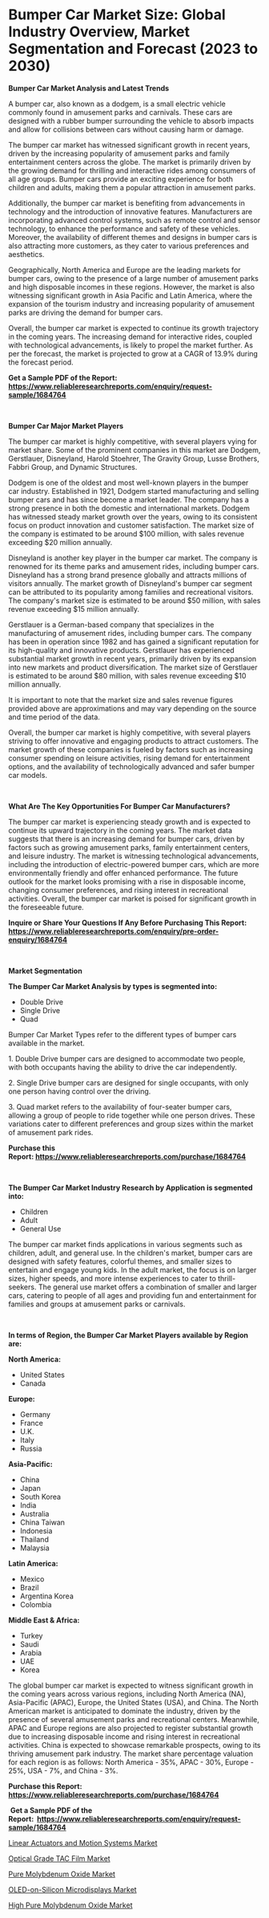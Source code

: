 <p><h1>Bumper Car Market Size: Global Industry Overview, Market Segmentation and Forecast (2023 to 2030)</h1></p><p><strong>Bumper Car Market Analysis and Latest Trends</strong></p>
<p><p>A bumper car, also known as a dodgem, is a small electric vehicle commonly found in amusement parks and carnivals. These cars are designed with a rubber bumper surrounding the vehicle to absorb impacts and allow for collisions between cars without causing harm or damage.</p><p>The bumper car market has witnessed significant growth in recent years, driven by the increasing popularity of amusement parks and family entertainment centers across the globe. The market is primarily driven by the growing demand for thrilling and interactive rides among consumers of all age groups. Bumper cars provide an exciting experience for both children and adults, making them a popular attraction in amusement parks.</p><p>Additionally, the bumper car market is benefiting from advancements in technology and the introduction of innovative features. Manufacturers are incorporating advanced control systems, such as remote control and sensor technology, to enhance the performance and safety of these vehicles. Moreover, the availability of different themes and designs in bumper cars is also attracting more customers, as they cater to various preferences and aesthetics.</p><p>Geographically, North America and Europe are the leading markets for bumper cars, owing to the presence of a large number of amusement parks and high disposable incomes in these regions. However, the market is also witnessing significant growth in Asia Pacific and Latin America, where the expansion of the tourism industry and increasing popularity of amusement parks are driving the demand for bumper cars.</p><p>Overall, the bumper car market is expected to continue its growth trajectory in the coming years. The increasing demand for interactive rides, coupled with technological advancements, is likely to propel the market further. As per the forecast, the market is projected to grow at a CAGR of 13.9% during the forecast period.</p></p>
<p><strong>Get a Sample PDF of the Report:&nbsp; <a href="https://www.reliableresearchreports.com/enquiry/request-sample/1684764">https://www.reliableresearchreports.com/enquiry/request-sample/1684764</a></strong></p>
<p>&nbsp;</p>
<p><strong>Bumper Car Major Market Players</strong></p>
<p><p>The bumper car market is highly competitive, with several players vying for market share. Some of the prominent companies in this market are Dodgem, Gerstlauer, Disneyland, Harold Stoehrer, The Gravity Group, Lusse Brothers, Fabbri Group, and Dynamic Structures.</p><p>Dodgem is one of the oldest and most well-known players in the bumper car industry. Established in 1921, Dodgem started manufacturing and selling bumper cars and has since become a market leader. The company has a strong presence in both the domestic and international markets. Dodgem has witnessed steady market growth over the years, owing to its consistent focus on product innovation and customer satisfaction. The market size of the company is estimated to be around $100 million, with sales revenue exceeding $20 million annually.</p><p>Disneyland is another key player in the bumper car market. The company is renowned for its theme parks and amusement rides, including bumper cars. Disneyland has a strong brand presence globally and attracts millions of visitors annually. The market growth of Disneyland's bumper car segment can be attributed to its popularity among families and recreational visitors. The company's market size is estimated to be around $50 million, with sales revenue exceeding $15 million annually.</p><p>Gerstlauer is a German-based company that specializes in the manufacturing of amusement rides, including bumper cars. The company has been in operation since 1982 and has gained a significant reputation for its high-quality and innovative products. Gerstlauer has experienced substantial market growth in recent years, primarily driven by its expansion into new markets and product diversification. The market size of Gerstlauer is estimated to be around $80 million, with sales revenue exceeding $10 million annually.</p><p>It is important to note that the market size and sales revenue figures provided above are approximations and may vary depending on the source and time period of the data.</p><p>Overall, the bumper car market is highly competitive, with several players striving to offer innovative and engaging products to attract customers. The market growth of these companies is fueled by factors such as increasing consumer spending on leisure activities, rising demand for entertainment options, and the availability of technologically advanced and safer bumper car models.</p></p>
<p>&nbsp;</p>
<p><strong>What Are The Key Opportunities For Bumper Car Manufacturers?</strong></p>
<p><p>The bumper car market is experiencing steady growth and is expected to continue its upward trajectory in the coming years. The market data suggests that there is an increasing demand for bumper cars, driven by factors such as growing amusement parks, family entertainment centers, and leisure industry. The market is witnessing technological advancements, including the introduction of electric-powered bumper cars, which are more environmentally friendly and offer enhanced performance. The future outlook for the market looks promising with a rise in disposable income, changing consumer preferences, and rising interest in recreational activities. Overall, the bumper car market is poised for significant growth in the foreseeable future.</p></p>
<p><strong>Inquire or Share Your Questions If Any Before Purchasing This Report: <a href="https://www.reliableresearchreports.com/enquiry/pre-order-enquiry/1684764">https://www.reliableresearchreports.com/enquiry/pre-order-enquiry/1684764</a></strong></p>
<p>&nbsp;</p>
<p><strong>Market Segmentation</strong></p>
<p><strong>The Bumper Car Market Analysis by types is segmented into:</strong></p>
<p><ul><li>Double Drive</li><li>Single Drive</li><li>Quad</li></ul></p>
<p><p>Bumper Car Market Types refer to the different types of bumper cars available in the market. </p><p>1. Double Drive bumper cars are designed to accommodate two people, with both occupants having the ability to drive the car independently.</p><p>2. Single Drive bumper cars are designed for single occupants, with only one person having control over the driving.</p><p>3. Quad market refers to the availability of four-seater bumper cars, allowing a group of people to ride together while one person drives. These variations cater to different preferences and group sizes within the market of amusement park rides.</p></p>
<p><strong>Purchase this Report:&nbsp;<a href="https://www.reliableresearchreports.com/purchase/1684764">https://www.reliableresearchreports.com/purchase/1684764</a></strong></p>
<p>&nbsp;</p>
<p><strong>The Bumper Car Market Industry Research by Application is segmented into:</strong></p>
<p><ul><li>Children</li><li>Adult</li><li>General Use</li></ul></p>
<p><p>The bumper car market finds applications in various segments such as children, adult, and general use. In the children's market, bumper cars are designed with safety features, colorful themes, and smaller sizes to entertain and engage young kids. In the adult market, the focus is on larger sizes, higher speeds, and more intense experiences to cater to thrill-seekers. The general use market offers a combination of smaller and larger cars, catering to people of all ages and providing fun and entertainment for families and groups at amusement parks or carnivals.</p></p>
<p>&nbsp;</p>
<p><strong>In terms of Region, the Bumper Car Market Players available by Region are:</strong></p>
<p>
    <p> <strong> North America: </strong>
        <ul>
            <li>United States</li>
            <li>Canada</li>
        </ul>
        </p> 
    <p> <strong> Europe: </strong>
        <ul>
            <li>Germany</li>
            <li>France</li>
            <li>U.K.</li>
            <li>Italy</li>
            <li>Russia</li>
        </ul>
        </p> 
    <p> <strong> Asia-Pacific: </strong>
        <ul>
            <li>China</li>
            <li>Japan</li>
            <li>South Korea</li>
            <li>India</li>
            <li>Australia</li>
            <li>China Taiwan</li>
            <li>Indonesia</li>
            <li>Thailand</li>
            <li>Malaysia</li>
        </ul>
        </p> 
    <p> <strong> Latin America: </strong>
        <ul>
            <li>Mexico</li>
            <li>Brazil</li>
            <li>Argentina Korea</li>
            <li>Colombia</li>
        </ul>
        </p> 
    <p> <strong> Middle East & Africa: </strong>
        <ul>
            <li>Turkey</li>
            <li>Saudi</li>
            <li>Arabia</li>
            <li>UAE</li>
            <li>Korea</li>
        </ul>
    </p>
    </p>
<p><p>The global bumper car market is expected to witness significant growth in the coming years across various regions, including North America (NA), Asia-Pacific (APAC), Europe, the United States (USA), and China. The North American market is anticipated to dominate the industry, driven by the presence of several amusement parks and recreational centers. Meanwhile, APAC and Europe regions are also projected to register substantial growth due to increasing disposable income and rising interest in recreational activities. China is expected to showcase remarkable prospects, owing to its thriving amusement park industry. The market share percentage valuation for each region is as follows: North America - 35%, APAC - 30%, Europe - 25%, USA - 7%, and China - 3%.</p></p>
<p><strong>Purchase this Report: <a href="https://www.reliableresearchreports.com/purchase/1684764">https://www.reliableresearchreports.com/purchase/1684764</a></strong></p>
<p>&nbsp;<strong>Get a Sample PDF of the Report:&nbsp;&nbsp;<a href="https://www.reliableresearchreports.com/enquiry/request-sample/1684764">https://www.reliableresearchreports.com/enquiry/request-sample/1684764</a></strong></p>
<p><strong></strong></p>
<p><p><a href="https://www.linkedin.com/pulse/linear-actuators-motion-systems-market-research-report-unlocks/">Linear Actuators and Motion Systems Market</a></p><p><a href="https://medium.com/@itzelheller546/optical-grade-tac-film-market-competitive-analysis-market-trends-and-forecast-to-2030-b684c7637fdd">Optical Grade TAC Film Market</a></p><p><a href="https://www.linkedin.com/pulse/pure-molybdenum-oxide-market-size-share-global-analysis/">Pure Molybdenum Oxide Market</a></p><p><a href="https://medium.com/@ameliahaleyi77567/oled-on-silicon-microdisplays-market-the-key-to-successful-business-strategy-forecast-till-2030-8baaad470222">OLED-on-Silicon Microdisplays Market</a></p><p><a href="https://www.linkedin.com/pulse/high-pure-molybdenum-oxide-market-insights-players-forecast/">High Pure Molybdenum Oxide Market</a></p></p>